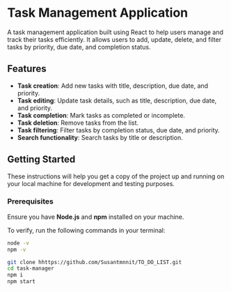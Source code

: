 # Task Management Application

A task management application built using React to help users manage and track their tasks efficiently. It allows users to add, update, delete, and filter tasks by priority, due date, and completion status.

## Features

- **Task creation**: Add new tasks with title, description, due date, and priority.
- **Task editing**: Update task details, such as title, description, due date, and priority.
- **Task completion**: Mark tasks as completed or incomplete.
- **Task deletion**: Remove tasks from the list.
- **Task filtering**: Filter tasks by completion status, due date, and priority.
- **Search functionality**: Search tasks by title or description.

## Getting Started

These instructions will help you get a copy of the project up and running on your local machine for development and testing purposes.

### Prerequisites

Ensure you have **Node.js** and **npm** installed on your machine.

To verify, run the following commands in your terminal:

```bash
node -v
npm -v

git clone hhttps://github.com/Susantmnnit/TO_DO_LIST.git
cd task-manager
npm i
npm start

```
